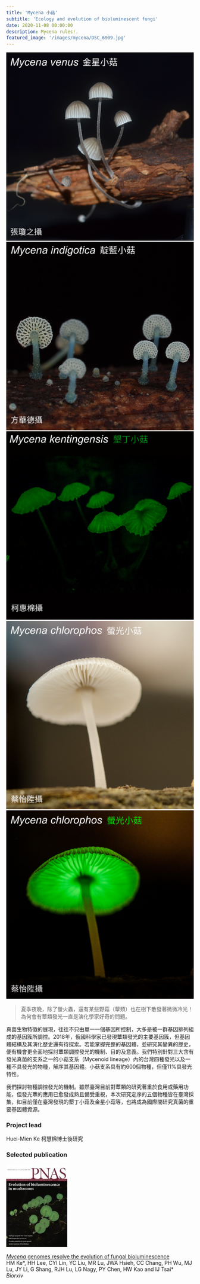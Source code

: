```yaml
---
title: 'Mycena 小菇'
subtitle: 'Ecology and evolution of bioluminescent fungi'
date: 2020-11-08 00:00:00
description: Mycena rules!.
featured_image: '/images/mycena/DSC_6909.jpg'
---
```


<div class="gallery" data-columns="3">
	<img src="/images/mycena/photo1.jpg">
	<img src="/images/mycena/photo2.jpg">
	<img src="/images/mycena/photo3.jpg">
	<img src="/images/mycena/photo4.jpg">
	<img src="/images/mycena/photo5.jpg">
</div>

> 夏季夜晚，除了螢火蟲，還有某些野菇（蕈類）也在樹下散發著微微冷光！為何會有蕈類發光一直是演化學家好奇的問題。

真菌生物特徵的展現，往往不只由單一一個基因所控制，大多是被一群基因排列組成的基因簇所調控。2018年，俄國科學家已發現蕈類發光的主要基因簇，但基因體結構及其演化歷史還有待探索。若能掌握完整的基因體，並研究其變異的歷史，便有機會更全面地探討蕈類調控發光的機制、目的及意義。我們特別針對三大含有發光真菌的支系之一的小菇支系（Mycenoid lineage）內的台灣四種發光以及一種不具發光的物種，解序其基因體。小菇支系具有約600個物種，但僅11%具發光特性。

我們探討物種調控發光的機制。雖然臺灣目前對蕈類的研究著重於食用或藥用功能，但發光蕈的應用已愈發成熟且備受重視，本次研究定序的五個物種皆在臺灣採集，如目前僅在臺灣發現的墾丁小菇及金星小菇等，也將成為國際間研究真菌的重要基因體資源。

### Project lead

Huei-Mien Ke 柯慧棉博士後研究


### Selected publication 

![](/images/mycena/49.cover-source.jpg) 
 
[*Mycena* genomes resolve the evolution of fungal bioluminescence](https://www.biorxiv.org/content/10.1101/2020.05.06.079921v1)  
HM Ke\*, HH Lee, CYI Lin, YC Liu, MR Lu, JWA Hsieh, CC Chang, PH Wu, MJ Lu, JY Li, G Shang, RJH Lu, LG Nagy, PY Chen, HW Kao and IJ Tsai\*  
*Biorxiv*

